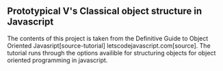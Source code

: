 ## Prototypical V's Classical object structure in Javascript

The contents of this project is taken from the Definitive Guide to Object Oriented Javasript[source-tutorial] letscodejavascript.com[source]. The tutorial runs through the options availible for structuring objects for object oriented programming in javascript.
